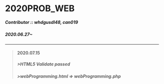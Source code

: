 # 2020PROB_WEB
##### Contributor :: whdgusdl48, can019
##### 2020.06.27~
<hr/>

>#### 2020.07.15
>##### >HTML5 Validate passed
>##### >webProgramming.html => webProgramming.php

